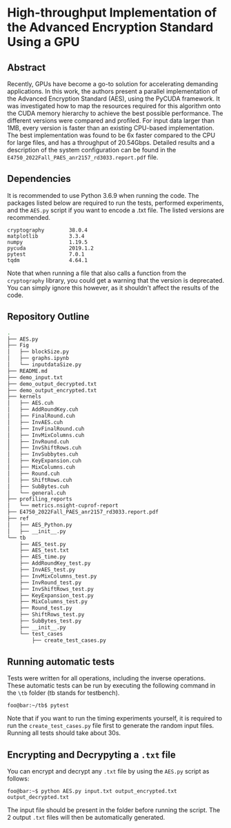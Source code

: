 # High-throughput Implementation of the Advanced Encryption Standard Using a GPU
## Abstract
Recently, GPUs have become a go-to solution for accelerating demanding applications. In this work, the authors present a parallel implementation of the Advanced Encryption Standard (AES), using the PyCUDA framework. It was investigated how to map the resources required for this algorithm onto the CUDA memory hierarchy to achieve the best possible performance. The different versions were compared and profiled. For input data larger than 1MB, every version is faster than an existing CPU-based implementation. The best implementation was found to be 6x faster compared to the CPU for large files, and has a throughput of 20.54Gbps. Detailed results and a description of the system configuration can be found in the `E4750_2022Fall_PAES_anr2157_rd3033.report.pdf` file.

## Dependencies
It is recommended to use Python 3.6.9 when running the code.
The packages listed below are required to run the tests, performed experiments, and the `AES.py` script if you want to encode a .txt file. The listed versions are recommended.
```console
cryptography        38.0.4
matplotlib          3.3.4
numpy               1.19.5
pycuda              2019.1.2
pytest              7.0.1
tqdm                4.64.1
```
Note that when running a file that also calls a function from the `cryptography` library, you could get a warning that the version is deprecated. You can simply ignore this however, as it shouldn't affect the results of the code.

## Repository Outline
```bash
.
├── AES.py
├── Fig
│   ├── blockSize.py
│   ├── graphs.ipynb
│   └── inputdataSize.py
├── README.md
├── demo_input.txt
├── demo_output_decrypted.txt
├── demo_output_encrypted.txt
├── kernels
│   ├── AES.cuh
│   ├── AddRoundKey.cuh
│   ├── FinalRound.cuh
│   ├── InvAES.cuh
│   ├── InvFinalRound.cuh
│   ├── InvMixColumns.cuh
│   ├── InvRound.cuh
│   ├── InvShiftRows.cuh
│   ├── InvSubbytes.cuh
│   ├── KeyExpansion.cuh
│   ├── MixColumns.cuh
│   ├── Round.cuh
│   ├── ShiftRows.cuh
│   ├── SubBytes.cuh
│   └── general.cuh
├── profiling_reports
│   └── metrics.nsight-cuprof-report
├── E4750_2022Fall_PAES_anr2157_rd3033.report.pdf
├── ref
│   ├── AES_Python.py
│   ├── __init__.py
└── tb
    ├── AES_test.py
    ├── AES_test.txt
    ├── AES_time.py
    ├── AddRoundKey_test.py
    ├── InvAES_test.py
    ├── InvMixColumns_test.py
    ├── InvRound_test.py
    ├── InvShiftRows_test.py
    ├── KeyExpansion_test.py
    ├── MixColumns_test.py
    ├── Round_test.py
    ├── ShiftRows_test.py
    ├── SubBytes_test.py
    ├── __init__.py
    └── test_cases
        ├── create_test_cases.py
```

## Running automatic tests
Tests were written for all operations, including the inverse operations. These automatic tests can be run by executing the following command in the `\tb` folder (tb stands for testbench).
```console
foo@bar:~/tb$ pytest
```

Note that if you want to run the timing experiments yourself, it is required to run the `create_test_cases.py` file first to generate the random input files.
Running all tests should take about 30s.

## Encrypting and Decrypyting a `.txt` file
You can encrypt and decrypt any `.txt` file by using the `AES.py` script as follows:
```console
foo@bar:~$ python AES.py input.txt output_encrypted.txt output_decrypted.txt
```
The input file should be present in the folder before running the script. The 2 output `.txt` files will then be automatically generated.
